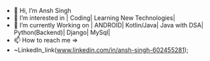 - 👋 Hi, I’m Ansh Singh
- 👀 I’m interested in |   Coding|   Learning New Technologies|
- 🌱 I’m currently Working on |   ANDROID|   Kotlin/Java|   Java with DSA|   Python(Backend)|   Django|   MySql| 
- 📫 How to reach me =>
-  ~LinkedIn_link(www.linkedin.com/in/ansh-singh-602455281);


